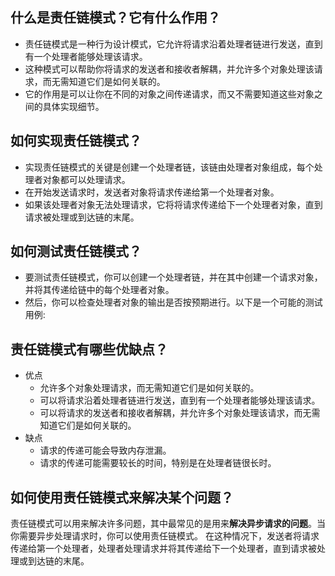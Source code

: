## 什么是责任链模式？它有什么作用？
- 责任链模式是一种行为设计模式，它允许将请求沿着处理者链进行发送，直到有一个处理者能够处理该请求。
- 这种模式可以帮助你将请求的发送者和接收者解耦，并允许多个对象处理该请求，而无需知道它们是如何关联的。
- 它的作用是可以让你在不同的对象之间传递请求，而又不需要知道这些对象之间的具体实现细节。

## 如何实现责任链模式？
- 实现责任链模式的关键是创建一个处理者链，该链由处理者对象组成，每个处理者对象都可以处理请求。
- 在开始发送请求时，发送者对象将请求传递给第一个处理者对象。
- 如果该处理者对象无法处理请求，它将将请求传递给下一个处理者对象，直到请求被处理或到达链的末尾。

## 如何测试责任链模式？
- 要测试责任链模式，你可以创建一个处理者链，并在其中创建一个请求对象，并将其传递给链中的每个处理者对象。
- 然后，你可以检查处理者对象的输出是否按预期进行。以下是一个可能的测试用例:

## 责任链模式有哪些优缺点？
- 优点
  - 允许多个对象处理请求，而无需知道它们是如何关联的。
  - 可以将请求沿着处理者链进行发送，直到有一个处理者能够处理该请求。
  - 可以将请求的发送者和接收者解耦，并允许多个对象处理该请求，而无需知道它们是如何关联的。
- 缺点
  - 请求的传递可能会导致内存泄漏。
  - 请求的传递可能需要较长的时间，特别是在处理者链很长时。

## 如何使用责任链模式来解决某个问题？
责任链模式可以用来解决许多问题，其中最常见的是用来**解决异步请求的问题**。当你需要异步处理请求时，你可以使用责任链模式。
在这种情况下，发送者将请求传递给第一个处理者，处理者处理请求并将其传递给下一个处理者，直到请求被处理或到达链的末尾。